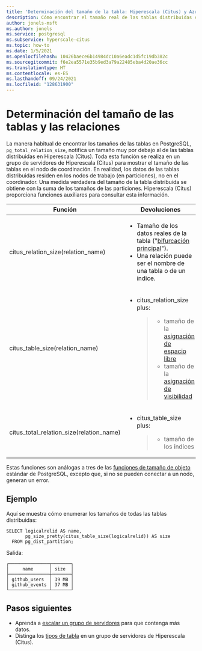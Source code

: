 ```yaml
---
title: 'Determinación del tamaño de la tabla: Hiperescala (Citus) y Azure Database for PostgreSQL'
description: Cómo encontrar el tamaño real de las tablas distribuidas en un grupo de servidores de Hiperescala (Citus)
author: jonels-msft
ms.author: jonels
ms.service: postgresql
ms.subservice: hyperscale-citus
ms.topic: how-to
ms.date: 1/5/2021
ms.openlocfilehash: 10426baece6b14984dc10a6eadc1d5fc19db382c
ms.sourcegitcommit: f6e2ea5571e35b9ed3a79a22485eba4d20ae36cc
ms.translationtype: HT
ms.contentlocale: es-ES
ms.lasthandoff: 09/24/2021
ms.locfileid: "128631900"
---
```

# <a name="determine-table-and-relation-size"></a>Determinación del tamaño de las tablas y las relaciones

La manera habitual de encontrar los tamaños de las tablas en PostgreSQL, `pg_total_relation_size`, notifica un tamaño muy por debajo al de las tablas distribuidas en Hiperescala (Citus).
Toda esta función se realiza en un grupo de servidores de Hiperescala (Citus) para mostrar el tamaño de las tablas en el nodo de coordinación.  En realidad, los datos de las tablas distribuidas residen en los nodos de trabajo (en particiones), no en el coordinador. Una medida verdadera del tamaño de la tabla distribuida se obtiene con la suma de los tamaños de las particiones. Hiperescala (Citus) proporciona funciones auxiliares para consultar esta información.

<table>
<colgroup>
<col width="40%" />
<col width="59%" />
</colgroup>
<thead>
<tr class="header">
<th>Función</th>
<th>Devoluciones</th>
</tr>
</thead>
<tbody>
<tr class="odd">
<td>citus_relation_size(relation_name)</td>
<td><ul>
<li>Tamaño de los datos reales de la tabla ("<a href="https://www.postgresql.org/docs/current/static/storage-file-layout.html">bifurcación principal</a>").</li>
<li>Una relación puede ser el nombre de una tabla o de un índice.</li>
</ul></td>
</tr>
<tr class="even">
<td>citus_table_size(relation_name)</td>
<td><ul>
<li><p>citus_relation_size plus:</p>
<blockquote>
<ul>
<li>tamaño de la <a href="https://www.postgresql.org/docs/current/static/storage-fsm.html">asignación de espacio libre</a></li>
<li>tamaño de la <a href="https://www.postgresql.org/docs/current/static/storage-vm.html">asignación de visibilidad</a></li>
</ul>
</blockquote></li>
</ul></td>
</tr>
<tr class="odd">
<td>citus_total_relation_size(relation_name)</td>
<td><ul>
<li><p>citus_table_size plus:</p>
<blockquote>
<ul>
<li>tamaño de los índices</li>
</ul>
</blockquote></li>
</ul></td>
</tr>
</tbody>
</table>

Estas funciones son análogas a tres de las [funciones de tamaño de objeto](https://www.postgresql.org/docs/current/static/functions-admin.html#FUNCTIONS-ADMIN-DBSIZE) estándar de PostgreSQL, excepto que, si no se pueden conectar a un nodo, generan un error.

## <a name="example"></a>Ejemplo

Aquí se muestra cómo enumerar los tamaños de todas las tablas distribuidas:

``` postgresql
SELECT logicalrelid AS name,
       pg_size_pretty(citus_table_size(logicalrelid)) AS size
  FROM pg_dist_partition;
```

Salida:

```
┌───────────────┬───────┐
│     name      │ size  │
├───────────────┼───────┤
│ github_users  │ 39 MB │
│ github_events │ 37 MB │
└───────────────┴───────┘
```

## <a name="next-steps"></a>Pasos siguientes

* Aprenda a [escalar un grupo de servidores](howto-hyperscale-scale-grow.md) para que contenga más datos.
* Distinga los [tipos de tabla](concepts-hyperscale-nodes.md) en un grupo de servidores de Hiperescala (Citus).
